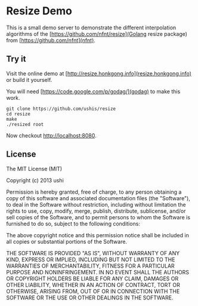 # Resize Demo

This is a small demo server to demonstrate the different interpolation
algorithms of the [https://github.com/nfnt/resize](Golang resize package)
from [https://github.com/nfnt](nfnt).

## Try it

Visit the online demo at [http://resize.honkgong.info](resize.honkgong.info)
or build it yourself.

You will need [https://code.google.com/p/godag/](godag) to make this work.

    git clone https://github.com/ushis/resize
    cd resize
    make
    ./resized root

Now checkout [http://localhost:8080](localhost:8080).

## License

The MIT License (MIT)

Copyright (c) 2013 ushi

Permission is hereby granted, free of charge, to any person obtaining a copy
of this software and associated documentation files (the "Software"), to deal
in the Software without restriction, including without limitation the rights
to use, copy, modify, merge, publish, distribute, sublicense, and/or sell
copies of the Software, and to permit persons to whom the Software is
furnished to do so, subject to the following conditions:

The above copyright notice and this permission notice shall be included in
all copies or substantial portions of the Software.

THE SOFTWARE IS PROVIDED "AS IS", WITHOUT WARRANTY OF ANY KIND, EXPRESS OR
IMPLIED, INCLUDING BUT NOT LIMITED TO THE WARRANTIES OF MERCHANTABILITY,
FITNESS FOR A PARTICULAR PURPOSE AND NONINFRINGEMENT. IN NO EVENT SHALL THE
AUTHORS OR COPYRIGHT HOLDERS BE LIABLE FOR ANY CLAIM, DAMAGES OR OTHER
LIABILITY, WHETHER IN AN ACTION OF CONTRACT, TORT OR OTHERWISE, ARISING FROM,
OUT OF OR IN CONNECTION WITH THE SOFTWARE OR THE USE OR OTHER DEALINGS IN
THE SOFTWARE.

